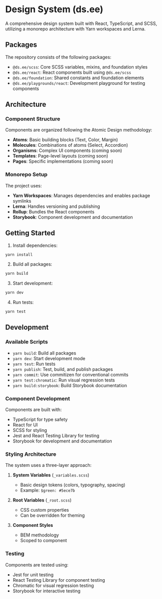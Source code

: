 # Design System (ds.ee)

A comprehensive design system built with React, TypeScript, and SCSS, utilizing a monorepo architecture with Yarn workspaces and Lerna.

## Packages

The repository consists of the following packages:

- `@ds.ee/scss`: Core SCSS variables, mixins, and foundation styles
- `@ds.ee/react`: React components built using `@ds.ee/scss`
- `@ds.ee/foundation`: Shared constants and foundation elements
- `@ds.ee/playgrounds/react`: Development playground for testing components

## Architecture

### Component Structure

Components are organized following the Atomic Design methodology:

- **Atoms**: Basic building blocks (Text, Color, Margin)
- **Molecules**: Combinations of atoms (Select, Accordion)
- **Organisms**: Complex UI components (coming soon)
- **Templates**: Page-level layouts (coming soon)
- **Pages**: Specific implementations (coming soon)

### Monorepo Setup

The project uses:
- **Yarn Workspaces**: Manages dependencies and enables package symlinks
- **Lerna**: Handles versioning and publishing
- **Rollup**: Bundles the React components
- **Storybook**: Component development and documentation

## Getting Started

1. Install dependencies:

```bash
yarn install
```

2. Build all packages:

```bash
yarn build
```

3. Start development:

```bash
yarn dev
```

4. Run tests:

```bash
yarn test
```

## Development

### Available Scripts

- `yarn build`: Build all packages
- `yarn dev`: Start development mode
- `yarn test`: Run tests
- `yarn publish`: Test, build, and publish packages
- `yarn commit`: Use commitizen for conventional commits
- `yarn test:chromatic`: Run visual regression tests
- `yarn build:storybook`: Build Storybook documentation

### Component Development

Components are built with:
- TypeScript for type safety
- React for UI
- SCSS for styling
- Jest and React Testing Library for testing
- Storybook for development and documentation

### Styling Architecture

The system uses a three-layer approach:

1. **System Variables** (`_variables.scss`)
   - Basic design tokens (colors, typography, spacing)
   - Example: `$green: #5ece7b`

2. **Root Variables** (`_root.scss`)
   - CSS custom properties
   - Can be overridden for theming

3. **Component Styles**
   - BEM methodology
   - Scoped to component

### Testing

Components are tested using:
- Jest for unit testing
- React Testing Library for component testing
- Chromatic for visual regression testing
- Storybook for interactive testing